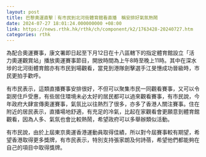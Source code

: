 ```yaml
---
layout: post
title: 巴黎奧運直擊｜有市民到北河街體育館看直播　稱安排好氣氛熱鬧
date: 2024-07-27 18:01:24.000000000 +08:00
link: https://news.rthk.hk/rthk/ch/component/k2/1763428-20240727.htm
categories: rthk
---
```


為配合奧運賽事，康文署即日起至下月12日在十八區轄下的指定體育館設立「活力奧運觀賞站」播放奧運賽事節目，開放時間為上午8時至晚上11時。其中在深水埗的北河街體育館亦有市民到場觀看，當見到港隊劍擊選手江旻憓成功晉級時，市民更拍手歡呼。

有市民表示，這類直播賽事安排很好，不但可以聚集市民一同觀看賽事，又可以令劏房住戶受惠，有些居住環境未必太好的居民都可以過來觀看賽事，有市民說，今年政府大肆宣傳奧運賽事，氣氛比以往熱烈了很多，亦多了香港人關注賽事。住在附近的居民表示，直播場地舒適，有充足的冷氣，比起在家觀看會更願意到體育館觀看，因為人多、氣氛也會比較熱鬧，希望政府可以多舉辦類似活動。

有市民說，由於上屆東京奧運香港運動員取得佳績，所以對今屆賽事較有期望，希望香港取得更多獎牌，有市民表示，特別支持張家朗及何詩蓓，希望他們都能夠在自己的項目中取得獎牌。

